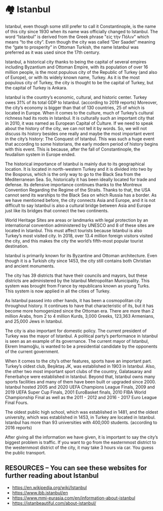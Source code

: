 # 🏘️ Istanbul

Istanbul, even though some still prefer to call it Constantinople, is the name
of this city since 1930 when its name was officially changed to Istanbul. The
word “Istanbul” is derived from the Greek phrase "εἰς τὴν Πόλιν" which means “to
the city”. Even though the city was called “Der Saadet” meaning the “gate to
prosperity” in Ottoman Turkish, the name Istanbul was preferred as it was used
since the 17th century.

Istanbul, a historical city thanks to being the capital of several empires
including Byzantium and Ottoman Empire, with its population of over 16 million
people, is the most populous city of the Republic of Turkey (and also of
Europe), or with its widely known name, Turkey. As it is the most populous city
of Turkey, the city is thought to be the capital of Turkey, but the capital of
Turkey is Ankara.

Istanbul is the country’s economic, cultural, and historic center. Turkey owes
31% of its total GDP to Istanbul. (according to 2019 reports) Moreover, the
city’s economy is bigger than that of 130 countries, 25 of which is located in
Europe. When it comes to the culture, much of Turkey’s cultural richness had its
roots in Istanbul. It is culturally such an important city that in 2010, it was
named as European Capital of Culture. If we need to speak about the history of
the city, we can not tell it by words. So, we will not discuss its history
besides one really and maybe the most important event in the city’s history: The
Conquest of Istanbul. This was such a huge event that according to some
historians, the early modern period of history begins with this event. This is
because, after the fall of Constantinople, the feudalism system in Europe ended.

The historical importance of Istanbul is mainly due to its geographical
location. It is located in north-western Turkey and it is divided into two by
the Bosporus, which is the only way to go to the Black Sea from the
Mediterranean Sea. So, historically it has been ideally located for trade and
defense. Its defensive importance continues thanks to the Montreux Convention
Regarding the Regime of the Straits. Thanks to that, the USA cannot send its
warships to the Black Sea on which Russia has a border. As we have mentioned
before, the city connects Asia and Europe, and it is not difficult to say
Istanbul is also a cultural bridge between Asia and Europe just like its bridges
that connect the two continents.

World Heritage Sites are areas or landmarks with legal protection by an
international convention administered by UNESCO and 8 of these sites are located
in Istanbul. This must affect tourists because Istanbul is also Turkey’s most
visited city. In 2018, over 13.4 million foreign visitors visited the city, and
this makes the city the world’s fifth-most popular tourist destination.

Istanbul is primarily known for its Byzantine and Ottoman architecture. Even
though it is a Turkish city since 1453, the city still contains both Christian
and ancient monuments.

The city has 39 districts that have their councils and mayors, but these
districts are administered by the Istanbul Metropolitan Municipality. This
system was brought from France by republicans known as young Turks. This system
is now applied in all the cities of Turkey.

As Istanbul passed into other hands, it has been a cosmopolitan city throughout
history. It continues to have that characteristic of its, but it has become more
homogenized since the Ottoman era. There are more than 2 million Arabs, from 2
to 4 million Kurds, 3,000 Greeks, 123,363 Armenians, and 25,000 Jews in
Istanbul.

The city is also important for domestic policy. The current president of Turkey
was the mayor of Istanbul. A political party’s performance in Istanbul is seen
as an example of its governance. The current mayor of Istanbul, Ekrem Imamoğlu,
is wanted to be a presidential candidate by the opponents of the current
government.

When it comes to the city’s other features, sports have an important part.
Turkey’s oldest club, Beşiktaş JK, was established in 1903 in Istanbul. Also,
the other two most important sport clubs of the country, Galatasaray and
Fenerbahçe were established in Istanbul. Beyond that, Istanbul owns many sports
facilities and many of them have been built or upgraded since 2000. Istanbul
hosted 2005 and 2020 UEFA Champions League Finals, 2009 and 2019 UEFA Super Cup
Finals, 2001 EuroBasket finals, 2010 FIBA World Championship Final as well as
the 2011 - 2012 and 2016 - 2017 Euro League Final Fours.

The oldest public high school, which was established in 1481, and the oldest
university, which was established in 1453, in Turkey are located in Istanbul.
Istanbul has more than 93 universities with 400,000 students. (according to 2016
reports)

After giving all the information we have given, it is important to say the
city’s biggest problem is traffic. If you want to go from the easternmost
district to the westernmost district of the city, it may take 3 hours via car.
You guess the public transport.

## RESOURCES – You can see these websites for further reading about Istanbul

- <https://en.wikipedia.org/wiki/Istanbul>
- <https://www.ibb.istanbul/en>
- <https://www.mmi-eurasia.com/en/information-about-istanbul>
- <https://istanbeautiful.com/about-istanbul/>
